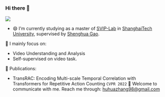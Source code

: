 ### Hi there 👋

<!--
**957001934/957001934** is a ✨ _special_ ✨ repository because its `README.md` (this file) appears on your GitHub profile.
Here are some ideas to get you started:

-  Pronouns: ...
- ⚡ Fun fact: ...
-->
![](https://github-readme-stats.vercel.app/api?username=957001934)


- 😄 I’m currently studying as a master of [SVIP-Lab](https://svip-lab.github.io/team.html) in [ShanghaiTech University](https://www.shanghaitech.edu.cn/), supervised by [Shenghua Gao](https://scholar.google.com/citations?hl=zh-CN&user=fe-1v0MAAAAJ).  

🌱 I mainly focus on:
 * Video Understanding and Analysis
 * Self-supervised on video task.   

👯 Publications:
 * TransRAC: Encoding Multi-scale Temporal Correlation with Transformers for Repetitive Action Counting `CVPR 2022`
 💬 Welcome to communicate with me. Reach me through: huhuazhang98@gmail.com  

